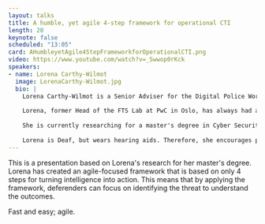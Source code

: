 ```yaml
---
layout: talks
title: A humble, yet agile 4-step framework for operational CTI
length: 20
keynote: false
scheduled: "13:05"
card: AHumbleyetAgile4StepFrameworkforOperationalCTI.png
video: https://www.youtube.com/watch?v=_Swwop0rKck
speakers:
- name: Lorena Carthy-Wilmot
  image: LorenaCarthy-Wilmot.jpg
  bio: |
    Lorena Carthy-Wilmot is a Senior Adviser for the Digital Police Work (DPA) section of the Joint Intelligence and Investigation Unit (FEE) in the East Police District located in Lillestrøm, Norway.
    
    Lorena, former Head of the FTS Lab at PwC in Oslo, has always had a passion for forensics and computers, but started her career as a Digital Forensics Investigator in 2018 right out of school.
    
    She is currently researching for a master's degree in Cyber Security at the Teesside University in Middlesbrough, UK within the field of Cyber Threat Intelligence, a new and growing interest of hers.
    
    Lorena is Deaf, but wears hearing aids. Therefore, she encourages people to speak to her by facing her and with a extra dash of patience as new voices take some time to adapt to!
---
```

This is a presentation based on Lorena's research for her master's degree. Lorena has created an agile-focused framework that is based on only 4 steps for turning intelligence into action. This means that by applying the framework, deferenders can focus on identifying the threat to understand the outcomes.

Fast and easy; agile.

